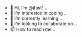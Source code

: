 - 👋 Hi, I’m @jfast1 ..
- 👀 I’m interested in coding ..
- 🌱 I’m currently learning ..
- 💞️ I’m looking to collaborate on ..
- 📫 How to reach me ..

<!---
jfast1/jfast1 is a ✨ special ✨ repository because its `README.md` (this file) appears on your GitHub profile.
You can click the Preview link to take a look at your changes.
--->

